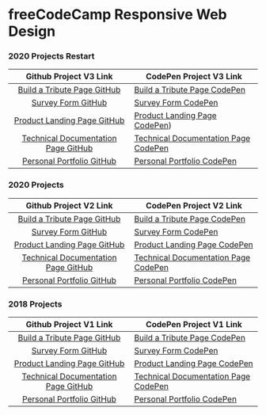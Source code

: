 # freeCodeCamp Responsive Web Design


### 2020 Projects Restart
|                                                                                                                        Github Project V3 Link                                                                                                                        | CodePen Project V3 Link                                                                   |
| :---------------------------------------------------------------------------------------------------------------------------------------------------------------------------------------------------------------------------------------------------------------: | -------------------------------------------------------------------------------------- |
|                   [Build a Tribute Page GitHub](https://htmlpreview.github.io/?https://github.com/IAmAlexJohnson/freeCodeCamp/blob/master/01.%20Responsive%20Web%20Design/08.%20Responsive%20Web%20Design%20Projects/tributePageV3/index.html) | [Build a Tribute Page CodePen](https://codepen.io/IAmAlexJohnson/full/GRoRojj)  |
|                         [Survey Form GitHub](https://htmlpreview.github.io/?https://github.com/IAmAlexJohnson/freeCodeCamp/blob/master/01.%20Responsive%20Web%20Design/08.%20Responsive%20Web%20Design%20Projects/surveyFormV3/index.html)   | [Survey Form CodePen](https://codepen.io/IAmAlexJohnson/full/RwrNKKq) |
|           [Product Landing Page GitHub]()        | [Product Landing Page CodePen]()) |
| [Technical Documentation Page GitHub]()          | [Technical Documentation Page CodePen]() |
|                    [Personal Portfolio GitHub]() | [Personal Portfolio CodePen]()  |



### 2020 Projects
|                                                                                                                        Github Project V2 Link                                                                                                                        | CodePen Project V2 Link                                                                   |
| :---------------------------------------------------------------------------------------------------------------------------------------------------------------------------------------------------------------------------------------------------------------: | -------------------------------------------------------------------------------------- |
|                   [Build a Tribute Page GitHub](https://htmlpreview.github.io/?https://github.com/IAmAlexJohnson/freeCodeCamp/blob/master/01.%20Responsive%20Web%20Design/08.%20Responsive%20Web%20Design%20Projects/tributePageV2/index.html) | [Build a Tribute Page CodePen](https://codepen.io/IAmAlexJohnson/full/mdyGeGp)  |
|                         [Survey Form GitHub](https://htmlpreview.github.io/?https://github.com/IAmAlexJohnson/freeCodeCamp/blob/master/01.%20Responsive%20Web%20Design/08.%20Responsive%20Web%20Design%20Projects/surveyFormV2/index.html)   | [Survey Form CodePen](https://codepen.io/IAmAlexJohnson/full/KKwJrWg) |
|           [Product Landing Page GitHub](https://htmlpreview.github.io/?https://github.com/IAmAlexJohnson/freeCodeCamp/blob/master/01.%20Responsive%20Web%20Design/08.%20Responsive%20Web%20Design%20Projects/productLandingPageV2/index.html)        | [Product Landing Page CodePen](https://codepen.io/IAmAlexJohnson/full/mdJyWYx) |
| [Technical Documentation Page GitHub](https://htmlpreview.github.io/?https://github.com/IAmAlexJohnson/freeCodeCamp/blob/master/01.%20Responsive%20Web%20Design/08.%20Responsive%20Web%20Design%20Projects/technicalDocumentationPageV2/index.html) | [Technical Documentation Page CodePen](https://codepen.io/IAmAlexJohnson/full/YzXXvEY) |
|                    [Personal Portfolio GitHub]() | [Personal Portfolio CodePen]()  |






### 2018 Projects
|                                                                                                                        Github Project V1 Link                                                                                                                        | CodePen Project V1 Link                                                                   |
| :---------------------------------------------------------------------------------------------------------------------------------------------------------------------------------------------------------------------------------------------------------------: | -------------------------------------------------------------------------------------- |
|                   [Build a Tribute Page GitHub](https://htmlpreview.github.io/?https://github.com/AlxCrmr/freeCodeCamp/blob/master/01.%20Responsive%20Web%20Design/08.%20Responsive%20Web%20Design%20Projects/Tribute%20Page/tributePage.html)                    | [Build a Tribute Page CodePen](https://codepen.io/IAmAlexJohnson/full/ERdrpv/)         |
|                         [Survey Form GitHub](https://htmlpreview.github.io/?https://github.com/AlxCrmr/freeCodeCamp/blob/master/01.%20Responsive%20Web%20Design/08.%20Responsive%20Web%20Design%20Projects/Survey%20Form/surveyForm.html)                         | [Survey Form CodePen](https://codepen.io/IAmAlexJohnson/full/BPMOJx/)                  |
|           [Product Landing Page GitHub](https://htmlpreview.github.io/?https://github.com/AlxCrmr/freeCodeCamp/blob/master/01.%20Responsive%20Web%20Design/08.%20Responsive%20Web%20Design%20Projects/Product%20Lading%20page/productLandingPage.html)            | [Product Landing Page CodePen](https://codepen.io/IAmAlexJohnson/pen/gjyVYp)           |
| [Technical Documentation Page GitHub](https://htmlpreview.github.io/?https://github.com/AlxCrmr/freeCodeCamp/blob/master/01.%20Responsive%20Web%20Design/08.%20Responsive%20Web%20Design%20Projects/Technical%20Documentation%20Page/TechnicalDocumentation.html) | [Technical Documentation Page CodePen](https://codepen.io/IAmAlexJohnson/full/VGwxWQ/) |
|                    [Personal Portfolio GitHub](https://htmlpreview.github.io/?https://github.com/AlxCrmr/freeCodeCamp/blob/master/01.%20Responsive%20Web%20Design/08.%20Responsive%20Web%20Design%20Projects/Portfolio%20Page/portfolio.html)                     | [Personal Portfolio CodePen](https://codepen.io/IAmAlexJohnson/full/yxOmpv/)           |
